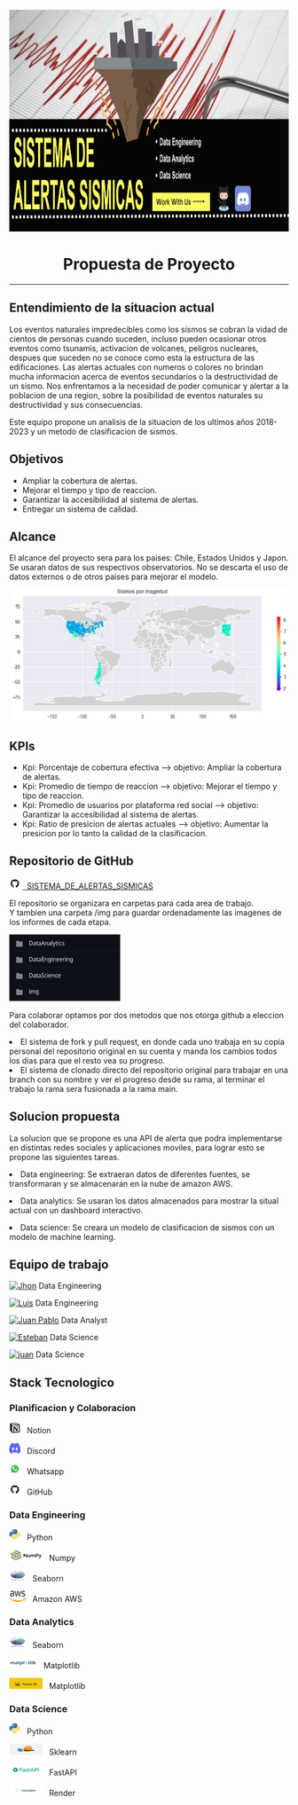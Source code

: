 
 

<p align=center><img src=img/Logos/BannerAlertasSismicas.jpg width=2000 height=400><p>

<h1  align=center>Propuesta de Proyecto</h1><hr>

<h2>Entendimiento de la situacion actual</h2>

<p>Los eventos naturales impredecibles como los sismos se cobran la vidad de cientos de personas cuando suceden, incluso pueden ocasionar otros eventos como tsunamis, activacion de volcanes, peligros nucleares, despues que suceden no se conoce como esta la estructura de las edificaciones.
Las alertas actuales con numeros o colores no brindan mucha informacion acerca de eventos secundarios o la destructividad de un sismo.
Nos enfrentamos a la necesidad de poder comunicar y alertar a la poblacion de una region, sobre la posibilidad de eventos naturales su destructividad y sus consecuencias.</p>

<p>Este equipo propone un analisis de la situacion de los ultimos años 2018-2023 y un metodo de clasificacion de sismos.</p>

<h2>Objetivos</h2>

<ul>
<li>Ampliar la cobertura de alertas.</li>
<li>Mejorar el tiempo y tipo de reaccion.</li>
<li>Garantizar la accesibilidad al sistema de alertas.</li>
<li>Entregar un sistema de calidad.</li>
</ul>

<h2>Alcance</h2>

<p>El alcance del proyecto sera para los paises: Chile, Estados Unidos y Japon. Se usaran datos de sus respectivos observatorios. No se descarta el uso de datos externos o de otros paises para mejorar el modelo.</p>

<p align=center><img src='img/Logos/alcance.jpeg' width=500></p>

<h2>KPIs</h2>

<ul>
<li>Kpi: Porcentaje de cobertura efectiva --> objetivo: Ampliar la cobertura de alertas.</li>
<li>Kpi: Promedio de tiempo de reaccion --> objetivo: Mejorar el tiempo y tipo de reaccion.</li>
<li>Kpi: Promedio de usuarios por plataforma red social --> objetivo: Garantizar la accesibilidad al sistema de alertas.</li>
<li>Kpi: Ratio de presicion de alertas actuales --> objetivo: Aumentar la presicion por lo tanto la calidad de la clasificacion.</li>
</ul>

<h2>Repositorio de GitHub</h2>

<p><img src=img/Logos/ghLogo.png width=20 height=20> <a href="https://github.com/jhonvelasque/SISTEMA_DE_ALERTAS_SISMICA"> &nbsp SISTEMA_DE_ALERTAS_SISMICAS</a></p>

<p>El repositorio se organizara en carpetas para cada area de trabajo.</br>Y tambien una carpeta /img para guardar ordenadamente las imagenes de los informes de cada etapa.</p>

<img src='img/Logos/carpetas.png' width=200 height=120>

<p>Para colaborar optamos por dos metodos que nos otorga github a eleccion del colaborador.</br>

<li> El sistema de fork y pull request, en donde cada uno trabaja en su copia personal del repositorio original en su cuenta y manda los cambios todos los dias para que el resto vea su progreso.</br>
<li>El sistema de clonado directo del repositorio original para trabajar en una branch con su nombre y ver el progreso desde su rama, al terminar el trabajo la rama sera fusionada a la rama main.</p>

<h2>Solucion propuesta</h2>
<p>La solucion que se propone es una API de alerta que podra implementarse en distintas redes sociales y aplicaciones moviles, para lograr esto se propone las siguientes tareas.</p>

<p><li>Data engineering: Se extraeran datos de diferentes fuentes, se transformaran y se almacenaran en la nube de amazon AWS.</p>
<p><li>Data analytics: Se usaran los datos almacenados para mostrar la situal actual con un dashboard interactivo.</p>
<p><li>Data science: Se creara un modelo de clasificacion de sismos con un modelo de machine learning.</p>

<h2>Equipo de trabajo</h2>

<p><a href="https://www.linkedin.com/in/jhon-velasque-228093211/"><img alt="Jhon" title="Conectar con Jhon" src="https://img.shields.io/badge/Jhon Velasque Durand-0077B5?style=flat&logo=Linkedin&logoColor=white"></a> Data Engineering</p>

<p><a href="https://www.linkedin.com/in/luis-fernando-montero-castro-711b6524b/"><img alt="Luis" title="Conectar con Luis" src="https://img.shields.io/badge/Luis Fernando Montero-0077B5?style=flat&logo=Linkedin&logoColor=white"></a> Data Engineering</p>

<p><a href="https://www.linkedin.com/in/juan-pablo-idrovo-3366a351/"><img alt="Juan Pablo" title="Conectar con Juan Pablo" src="https://img.shields.io/badge/Juan Pablo Idrovo-0077B5?style=flat&logo=Linkedin&logoColor=white"></a> Data Analyst</p>

<p><a href="https://www.linkedin.com/in/esteban-roca-carbajal-5b3957135/"><img alt="Esteban" title="Conectar con Esteban" src="https://img.shields.io/badge/Esteban Roca Carbajal-0077B5?style=flat&logo=Linkedin&logoColor=white"></a> Data Science</p>

<p><a href="https://www.linkedin.com/in/juanm-araoz4168/"><img alt="juan" title="Conectar con Juan" src="https://img.shields.io/badge/Juan Manuel Araoz-0077B5?style=flat&logo=Linkedin&logoColor=white"></a> Data Science</p>

<h2>Stack Tecnologico</h2>

<h3>Planificacion y Colaboracion</h3>

<p><img src='img/Logos/notionLogo.png' width=20 height=20> &nbsp Notion</p>

<p><img src='img/Logos/discordLogo2.png' width=20 height=20> &nbsp Discord</p>

<p><img src='img/Logos/whatsappLogo.png' width=20 height=20> &nbsp Whatsapp</p>

<p><img src='img/Logos/ghLogo.png' width=20 height=20> &nbsp GitHub</p>


<h3>Data Engineering</h3>

<p><img src='img/Logos/pythonLogo.png' width=20 height=20> &nbsp Python</p>

<p><img src='img/Logos/numpyLogo.png' width=60 height=20> &nbsp Numpy</p>

<p><img src='img/Logos/seabornLogo.svg' width=30 height=20> &nbsp Seaborn</p>

<p><img src='img/Logos/amazonLogo.png' width=30 height=20> &nbsp Amazon AWS</p>

<h3>Data Analytics</h3>

<p><img src='img/Logos/seabornLogo.svg' width=30 height=20> &nbsp Seaborn</p>

<p><img src='img/Logos/matplotlibLogo.png' width=50 height=20> &nbsp Matplotlib</p>

<p><img src='img/Logos/powerbiLogo.jpg' width=60 height=20> &nbsp Matplotlib</p>

<h3>Data Science</h3>

<p><img src='img/Logos/pythonLogo.png' width=20 height=20> &nbsp Python</p>

<p><img src='img/Logos/sklearnLogo.png' width=60 height=20> &nbsp Sklearn</p>

<p><img src='img/Logos/fastApiLogo.png' width=60 height=20> &nbsp FastAPI</p>

<p><img src='img/Logos/renderLogo.png' width=60 height=20> &nbsp Render</p>

